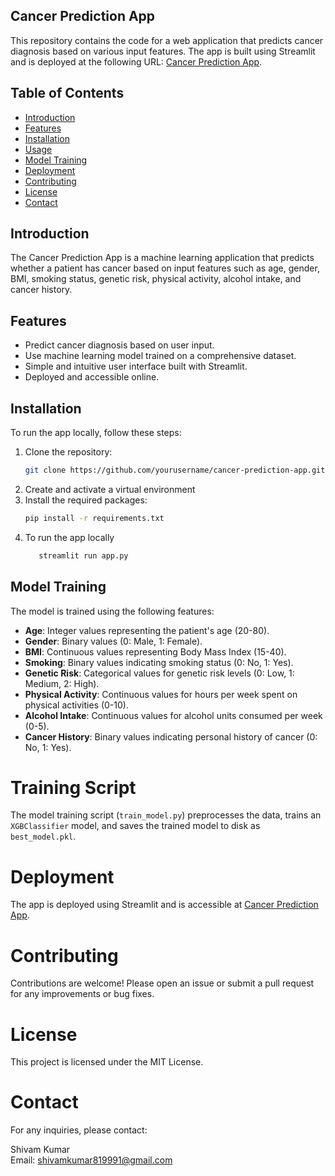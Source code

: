## Cancer Prediction App

This repository contains the code for a web application that predicts cancer diagnosis based on various input features. The app is built using Streamlit and is deployed at the following URL: [Cancer Prediction App](https://shivam-krcancerdetectionsystem.streamlit.app/).

## Table of Contents
- [Introduction](#introduction)
- [Features](#features)
- [Installation](#installation)
- [Usage](#usage)
- [Model Training](#model-training)
- [Deployment](#deployment)
- [Contributing](#contributing)
- [License](#license)
- [Contact](#contact)

## Introduction
The Cancer Prediction App is a machine learning application that predicts whether a patient has cancer based on input features such as age, gender, BMI, smoking status, genetic risk, physical activity, alcohol intake, and cancer history.

## Features
- Predict cancer diagnosis based on user input.
- Use machine learning model trained on a comprehensive dataset.
- Simple and intuitive user interface built with Streamlit.
- Deployed and accessible online.

## Installation
To run the app locally, follow these steps:

1. Clone the repository:
   ```bash
   git clone https://github.com/yourusername/cancer-prediction-app.git
2. Create and activate a virtual environment
3. Install the required packages:
   ```bash
   pip install -r requirements.txt
4. To run the app locally
   ```bash
      streamlit run app.py

## Model Training

The model is trained using the following features:

- **Age**: Integer values representing the patient's age (20-80).
- **Gender**: Binary values (0: Male, 1: Female).
- **BMI**: Continuous values representing Body Mass Index (15-40).
- **Smoking**: Binary values indicating smoking status (0: No, 1: Yes).
- **Genetic Risk**: Categorical values for genetic risk levels (0: Low, 1: Medium, 2: High).
- **Physical Activity**: Continuous values for hours per week spent on physical activities (0-10).
- **Alcohol Intake**: Continuous values for alcohol units consumed per week (0-5).
- **Cancer History**: Binary values indicating personal history of cancer (0: No, 1: Yes).

# Training Script

The model training script (`train_model.py`) preprocesses the data, trains an `XGBClassifier` model, and saves the trained model to disk as `best_model.pkl`.

# Deployment

The app is deployed using Streamlit and is accessible at [Cancer Prediction App](https://shivam-krcancerdetectionsystem.streamlit.app/).

# Contributing

Contributions are welcome! Please open an issue or submit a pull request for any improvements or bug fixes.

# License

This project is licensed under the MIT License.

# Contact

For any inquiries, please contact:

Shivam Kumar  
Email: shivamkumar819991@gmail.com



